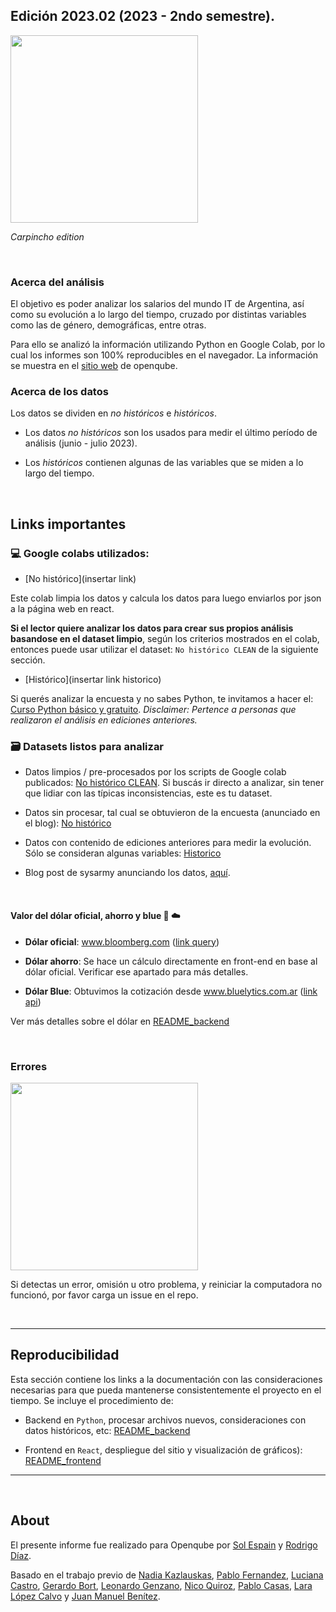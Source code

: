 
## Edición 2023.02 (2023 - 2ndo semestre).

<img src='https://sysarmy.com/blog/assets/carpincho.jpg' width="300px">

_Carpincho edition_

<br>

### Acerca del análisis

El objetivo es poder analizar los salarios del mundo IT de Argentina, así como su evolución a lo largo del tiempo, cruzado por distintas variables como las de género, demográficas, entre otras.

Para ello se analizó la información utilizando Python en Google Colab, por lo cual los informes son 100% reproducibles en el navegador. La información se muestra en el [sitio web](https://sueldos.openqube.io/encuesta-sueldos-2023.02) de openqube.

### Acerca de los datos

Los datos se dividen en _no históricos_ e _históricos_. 

- Los datos _no históricos_ son los usados para medir el último período de análisis (junio - julio 2023).

- Los _históricos_ contienen algunas de las variables que se miden a lo largo del tiempo.

<br>

## Links importantes

### 💻 Google colabs utilizados:

- [No histórico](insertar link)

Este colab limpia los datos y calcula los datos para luego enviarlos por json a la página web en react. 

**Si el lector quiere analizar los datos para crear sus propios análisis basandose en el dataset limpio**, según los criterios mostrados en el colab, entonces puede usar utilizar el dataset: `No histórico CLEAN` de la siguiente sección.


- [Histórico](insertar link historico)


Si querés analizar la encuesta y no sabes Python, te invitamos a hacer el: [Curso Python básico y gratuito](https://escueladedatosvivos.ai/p/curso-gratuito-introductorio-a-python). 
_Disclaimer: Pertence a personas que realizaron el análisis en ediciones anteriores._


### 🗃 Datasets listos para analizar

- Datos limpios / pre-procesados por los scripts de Google colab publicados: [No histórico CLEAN](insertar). Si buscás ir directo a analizar, sin tener que lidiar con las típicas inconsistencias, este es tu dataset.


- Datos sin procesar, tal cual se obtuvieron de la encuesta (anunciado en el blog): [No histórico](insertar)


- Datos con contenido de ediciones anteriores para medir la evolución. Sólo se consideran algunas variables: [Historico](https://docs.google.com/spreadsheets/d/1tUZ4kQUm-66tENFL7qF0GmgoxJ9a4qU8yqyF3uyHsto/edit?usp=sharing) 


- Blog post de sysarmy anunciando los datos, [aquí](https://sysarmy.com/blog/posts/resultados-de-la-encuesta-de-sueldos-2023-1/).



<br>

####	Valor del dólar oficial, ahorro y blue 💸 ☁️

-	**Dólar oficial**: www.bloomberg.com ([link query](https://www.bloomberg.com/markets/api/bulk-time-series/price/USDARS%3ACUR?timeFrame=5_YEAR))

-	**Dólar ahorro**: Se hace un cálculo directamente en front-end en base al dólar oficial. Verificar ese apartado para más detalles.

-	**Dólar Blue**: Obtuvimos la cotización desde www.bluelytics.com.ar ([link api](https://api.bluelytics.com.ar/v2/evolution.csv))


Ver más detalles sobre el dólar en [README_backend](README_backend.md)

<br>

### Errores

<img src="https://c.tenor.com/PRN-EHOCuHwAAAAd/the-it-crowd-moss-the-it-crowd.gif" width="300px">

Si detectas un error, omisión u otro problema, y reiniciar la computadora no funcionó, por favor carga un issue en el repo.

<br>

---

## Reproducibilidad

Esta sección contiene los links a la documentación con las consideraciones necesarias para que pueda mantenerse consistentemente el proyecto en el tiempo. Se incluye el procedimiento de:

- Backend en `Python`, procesar archivos nuevos, consideraciones con datos históricos, etc: [README_backend](README_backend.md)

- Frontend en `React`, despliegue del sitio y visualización de gráficos): [README_frontend](README_frontend.md)




---

<br>

## About

El presente informe fue realizado para Openqube por [Sol Espain](https://www.linkedin.com/in/mar%C3%ADa-sol-espain-641ba013b/) y [Rodrigo Díaz](https://linktr.ee/rodrigofdiaz/).

Basado en el trabajo previo de [Nadia Kazlauskas](https://www.linkedin.com/in/nadiakazlauskas/), [Pablo Fernandez](https://www.linkedin.com/in/fernandezpablo85/), [Luciana Castro](https://twitter.com/luscastro), [Gerardo Bort](https://twitter.com/gerardobort), [Leonardo Genzano](https://ar.linkedin.com/in/leonardo-genzano-1b275193/), [Nico Quiroz](https://twitter.com/cocodibuja), [Pablo Casas](https://twitter.com/pabloc_ds), [Lara López Calvo](https://twitter.com/larilopezcalvo) y [Juan Manuel Benítez](https://www.linkedin.com/in/benitezjuanm/).

